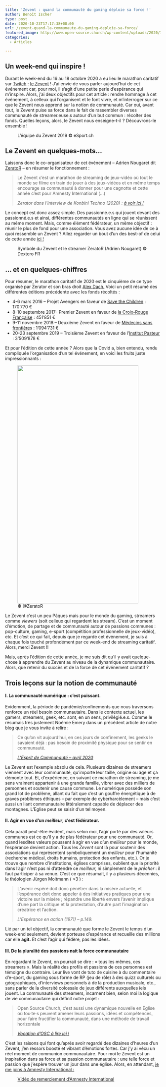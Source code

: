 ```yaml
---
title: 'Zevent : quand la communauté du gaming déploie sa force !'
author: Benoît Ischer
type: post
date: 2020-10-23T17:17:38+00:00
url: /zevent-quand-la-communaute-du-gaming-deploie-sa-force/
featured_image: http://www.open-source.church/wp-content/uploads/2020/10/z-event-2019-marathon-stream-caritatif-institut-pasteur-e1603473580152.jpg
categories:
  - Articles

---
```

## Un week-end qui inspire !

Durant le week-end du 16 au 18 octobre 2020 a eu lieu le marathon caritatif sur [Twitch][1] : [le Zevent][2] ! J&rsquo;ai envie de vous parler aujourd&rsquo;hui de cet événement car, pour moi, il s&rsquo;agit d&rsquo;une petite perle d&rsquo;espérance qui m&rsquo;inspire. Alors, j&rsquo;ai deux objectifs pour cet article : rendre hommage à cet événement, à celleux qui l&rsquo;organisent et le font vivre, et m&rsquo;interroger sur ce que le Zevent nous apprend sur la notion de communauté. Car oui, avant tout, le Zevent puise sa force dans le fait de rassembler diverses communauté de streamer.euse.s autour d&rsquo;un but commun : récolter des fonds. Quelles leçons, alors, le Zevent nous enseigne-t-il ? Découvrons-le ensemble ! 

<!--more-->

<div class="wp-block-image">
  <figure class="aligncenter"><a href="https://www.open-source.church/wp-content/uploads/2020/10/zevent_titel-854x548.jpg"><img src="https://www.open-source.church/wp-content/uploads/2020/10/zevent_titel-854x548.jpg" alt="" class="wp-image-30032" srcset="https://www.open-source.church/wp-content/uploads/2020/10/zevent_titel-854x548.jpg 854w, https://www.open-source.church/wp-content/uploads/2020/10/zevent_titel-854x548-300x193.jpg 300w, https://www.open-source.church/wp-content/uploads/2020/10/zevent_titel-854x548-768x493.jpg 768w" sizes="(max-width: 767px) 89vw, (max-width: 1000px) 54vw, (max-width: 1071px) 543px, 580px" /></a><figcaption>L&rsquo;équipe du Zevent 2019 <strong>©</strong> eSport.ch</figcaption></figure>
</div>

## Le Zevent en quelques-mots&#8230;

Laissons donc le co-organisateur de cet événement &#8211; Adrien Nougaret dit [ZeratoR][3] &#8211; en résumer le fonctionnement :

<blockquote class="wp-block-quote">
  <p>
    Le Zevent c&rsquo;est un marathon de streaming de jeux-vidéo où tout le monde se filme en train de jouer à des jeux-vidéos et en même temps encourage sa communauté à donner pour une cagnotte et cette année c&rsquo;est pour Amnesty International (&#8230;)
  </p>
  
  <cite>Zerator dans l&rsquo;interview de Konbini Techno (2020) : <a href="https://www.youtube.com/watch?v=KIh0MDNFhq8">à voir ici ! </a></cite>
</blockquote>

Le concept est donc assez simple. Des passionné.e.s qui jouent devant des passionné.e.s et ainsi, différentes communautés en ligne qui se réunissent au même moment. Mais, comme élément fédérateur, un même objectif : réunir le plus de fond pour une association. Vous avez aucune idée de ce à quoi ressemble un Zevent ? Allez regarder un bout d&rsquo;un des best-of de celui de cette année [ici !][4]

<div class="wp-block-image">
  <figure class="aligncenter"><a href="https://www.open-source.church/wp-content/uploads/2020/10/zerator-zevent-2020-pas-envie-faire.jpg"><img src="https://www.open-source.church/wp-content/uploads/2020/10/zerator-zevent-2020-pas-envie-faire-1024x576.jpg" alt="" class="wp-image-30033" srcset="https://www.open-source.church/wp-content/uploads/2020/10/zerator-zevent-2020-pas-envie-faire-1024x576.jpg 1024w, https://www.open-source.church/wp-content/uploads/2020/10/zerator-zevent-2020-pas-envie-faire-300x169.jpg 300w, https://www.open-source.church/wp-content/uploads/2020/10/zerator-zevent-2020-pas-envie-faire-768x432.jpg 768w, https://www.open-source.church/wp-content/uploads/2020/10/zerator-zevent-2020-pas-envie-faire.jpg 1600w" sizes="(max-width: 767px) 89vw, (max-width: 1000px) 54vw, (max-width: 1071px) 543px, 580px" /></a><figcaption>Symbole du Zevent et le streamer ZeratoR (Adrien Nougaret) <strong>©</strong> Dextero FR</figcaption></figure>
</div>

## &#8230; et en quelques-chiffres 

Pour résumer, le marathon caritatif de 2020 est le cinquième de ce type organisé par Zerator et son bras droit [Alex Dach.][5] Voici un petit résumé des différentes éditions précédente avec les fonds récoltés : 

  * 4-6 mars 2016 &#8211; Projet Avengers en faveur de [Save the Children][6] : 170&rsquo;770 €
  * 8-10 septembre 2017- Premier Zevent en faveur de [la Croix-Rouge Française][7] : 451&rsquo;851 € 
  * 9-11 novembre 2018 &#8211; Deuxième Zevent en faveur de [Médecins sans frontière][8]s : 1&rsquo;094&rsquo;731 € 
  * 20-23 septembre 2019 &#8211; Troisième Zevent en faveur de l&rsquo;[Institut Pasteur][9] : 3&rsquo;509&rsquo;878 €

Et pour l&rsquo;édition de cette année ? Alors que la Covid a, bien entendu, rendu compliquée l&rsquo;organisation d&rsquo;un tel événement, en voici les fruits juste impressionnants : 

<div class="wp-block-image">
  <figure class="aligncenter is-resized"><a href="https://www.open-source.church/wp-content/uploads/2020/10/EksmTGkXUAQXr3u.jpg"><img src="https://www.open-source.church/wp-content/uploads/2020/10/EksmTGkXUAQXr3u-521x1024.jpg" alt="" class="wp-image-30034" width="391" height="768" srcset="https://www.open-source.church/wp-content/uploads/2020/10/EksmTGkXUAQXr3u-521x1024.jpg 521w, https://www.open-source.church/wp-content/uploads/2020/10/EksmTGkXUAQXr3u-153x300.jpg 153w, https://www.open-source.church/wp-content/uploads/2020/10/EksmTGkXUAQXr3u-768x1511.jpg 768w, https://www.open-source.church/wp-content/uploads/2020/10/EksmTGkXUAQXr3u.jpg 1000w" sizes="(max-width: 391px) 100vw, 391px" /></a><figcaption> <strong>©</strong> @ZeratoR</figcaption></figure>
</div>

Le Zevent c&rsquo;est un peu Pâques mais pour le monde du gaming, streamers comme _viewers_ (soit celleux qui regardent les stream). C&rsquo;est un moment d&rsquo;émotion, de partage et de communauté autour de passions communes : pop-culture, gaming, e-sport (compétition professionnelle de jeux-vidéo), etc. Et c&rsquo;est ce qui fait, depuis que je regarde cet événement, je suis à chaque fois touché profondément par ce week-end de streaming caritatif. Alors, merci Zevent !! 

Mais, après l&rsquo;édition de cette année, je me suis dit qu&rsquo;il y avait quelque-chose à apprendre du Zevent au niveau de la dynamique communautaire. Alors, que retenir du succès et de la force de cet événement caritatif ? 

## Trois leçons sur la notion de communauté 

#### I. La communauté numérique : c&rsquo;est puissant. 

Evidemment, la période de pandémie/confinements que nous traversons renforce un réel besoin communautaire. Dans le contexte actuel, les gamers, streamers, geek, etc. sont, en un sens, privilégié.e.s. Comme le résumais très justement Noémie Emery dans un précédent article de notre blog que je vous invite à relire : 

<blockquote class="wp-block-quote">
  <p>
    Ce qu’on vit aujourd’hui, en ces jours de confinement, les geeks le savaient déjà : pas besoin de proximité physique pour se sentir en communauté.
  </p>
  
  <cite><a href="https://www.open-source.church/lesprit-de-communaute/">L&rsquo;Esprit de Communauté &#8211; avril 2020</a></cite>
</blockquote>

Le Zevent est l&rsquo;exemple absolu de cela. Plusieurs dizaines de streamers viennent avec leur communauté, qu&rsquo;importe leur taille, origine ou âge et ça démonte tout. Et, d&rsquo;expérience, en suivant ce marathon de streaming, je me sens vraiment appartenir à une grande famille, vibrer avec des milliers de personnes et soutenir une cause commune. Le numérique possède son grand lot de problème, allant du fait que c&rsquo;est un gouffre énergétique à de graves problèmes éthiques &#8211; par exemple de cyberharcèlement &#8211; mais c&rsquo;est aussi un liant communautaire littéralement capable de déplacer des montagnes. L&rsquo;Eglise peut se saisir d&rsquo;un tel moyen. 

#### II. Agir en vue d&rsquo;un _meilleur_, c&rsquo;est fédérateur.

Cela paraît peut-être évident, mais selon moi, l&rsquo;agir porté par des valeurs communes est ce qu&rsquo;il y a de plus fédérateur pour une communauté. Or, quand lesdites valeurs poussent à agir en vue d&rsquo;un _meilleur_ pour le monde, l&rsquo;espérance devient action. Tous les _Zevent_ sont là pour soutenir des associations qui représentent symboliquement un _meilleur_ pour l&rsquo;humanité (recherche médical, droits humains, protection des enfants, etc.). Or je trouve que nombre d&rsquo;institutions, églises comprises, oublient que la priorité dans l&rsquo;agir n&rsquo;est pas ni d&rsquo;attendre ce _meilleur,_ ni simplement de le _prêcher_ : il faut participer à sa venue. C&rsquo;est ce que résumait, il y a plusieurs décennies, le théologien Jürgen Moltmann ( <3 ) : 

<blockquote class="wp-block-quote">
  <p>
    L&rsquo;avenir espéré doit donc pénétrer dans la misère actuelle, et l&rsquo;espérance doit donc appeler à des initiatives pratiques pour une victoire sur la misère ; répandre une liberté envers l&rsquo;avenir implique d&rsquo;une part la critique et la protestation, d&rsquo;autre part l&rsquo;imagination créatrice et l&rsquo;action.
  </p>
  
  <cite>L&rsquo;Espérance en action (1971) &#8211; p.149.</cite>
</blockquote>

Lié par un tel objectif, la communauté que forme le Zevent le temps d&rsquo;un week-end seulement, devient porteuse d&rsquo;espérance et recueille des millions car elle **agit.** Et c&rsquo;est l&rsquo;agir qui fédère, pas les idées.

#### III. De la pluralité des passions nait la force communautaire

En regardant le Zevent, on pourrait se dire : « tous les mêmes, ces streamers ». Mais la réalité des profils et passions de ces personnes est témoigne du contraire. Leur live vont de tuto de cuisine à du commentaire d&rsquo;e-sport, du gaming sous forme de RP (jeu de rôle) à des quizz culturels ou géographiques, d&rsquo;interviews personnels à de la production musicale, etc., sans parler de la diversité colossale de jeux différents auxquelles iels jouent. La communauté des streamers, incarnent bien, selon moi la logique de vie communautaire qui définit notre projet :

<blockquote class="wp-block-quote">
  <p>
    Open Source Church, c’est aussi une dynamique nouvelle en Eglise où tou·te·s peuvent amener leurs passions, idées et compétences, pour faire fructifier la communauté, dans une méthode de travail horizontale&nbsp;
  </p>
  
  <cite><a href="https://www.open-source.church/la-vocation/">Vocation d&rsquo;OSC à lire ici !</a></cite>
</blockquote>

C&rsquo;est les raisons qui font qu&rsquo;après avoir regardé des dizaines d&rsquo;heures d&rsquo;un Zevent, j&rsquo;en ressors boosté et vibrant d&rsquo;émotions fortes. Car j&rsquo;y ai vécu un réel moment de communion communautaire. Pour moi le Zevent est un inspiration dans sa force et sa passion communautaire : une telle force et passion que j&rsquo;espère trouver un jour dans une église. Alors, en attendant, [je me joins à Amnesty International :][10] 

<div class="wp-block-image">
  <figure class="aligncenter"><a href="https://www.open-source.church/wp-content/uploads/2020/10/maxresdefault.jpg"><img src="https://www.open-source.church/wp-content/uploads/2020/10/maxresdefault-1024x576.jpg" alt="" class="wp-image-30035" srcset="https://www.open-source.church/wp-content/uploads/2020/10/maxresdefault-1024x576.jpg 1024w, https://www.open-source.church/wp-content/uploads/2020/10/maxresdefault-300x169.jpg 300w, https://www.open-source.church/wp-content/uploads/2020/10/maxresdefault-768x432.jpg 768w, https://www.open-source.church/wp-content/uploads/2020/10/maxresdefault.jpg 1280w" sizes="(max-width: 767px) 89vw, (max-width: 1000px) 54vw, (max-width: 1071px) 543px, 580px" /></a><figcaption><a href="https://www.youtube.com/watch?v=buVYv-3f2Kc">Vidéo de remerciement d&rsquo;Amnesty International </a></figcaption></figure>
</div>

 [1]: https://www.twitch.tv/
 [2]: https://zevent.fr/
 [3]: https://zerator.com/#/projets
 [4]: https://youtu.be/8Z4nB-d7fOc
 [5]: https://twitter.com/tpdach
 [6]: https://savethechildren.ch/fr/
 [7]: https://www.croix-rouge.fr/
 [8]: https://www.msf.ch/
 [9]: https://www.pasteur.fr/fr
 [10]: https://www.youtube.com/watch?v=buVYv-3f2Kc